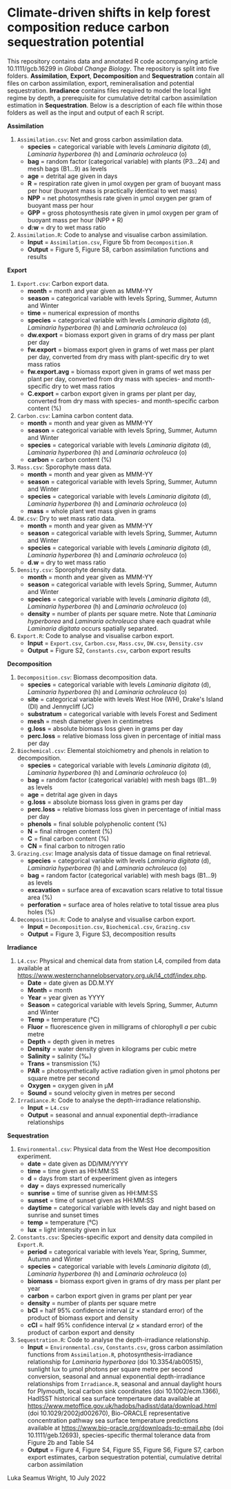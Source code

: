 # Climate-driven shifts in kelp forest composition reduce carbon sequestration potential
This repository contains data and annotated R code accompanying article 10.1111/gcb.16299 in *Global Change Biology*. The repository is split into five folders. **Assimilation**, **Export**, **Decomposition** and **Sequestration** contain all files on carbon assimilation, export, remineralisation and potential sequestration. **Irradiance** contains files required to model the local light regime by depth, a prerequisite for cumulative detrital carbon assimilation estimation in **Sequestration**. Below is a description of each file within those folders as well as the input and output of each R script.

**Assimilation**
1. `Assimilation.csv`: Net and gross carbon assimilation data.
    - **species** = categorical variable with levels *Laminaria digitata* (d), *Laminaria hyperborea* (h) and *Laminaria ochroleuca* (o)
    - **bag** = random factor (categorical variable) with plants (P3...24) and mesh bags (B1...9) as levels
    - **age** = detrital age given in days
    - **R** = respiration rate given in µmol oxygen per gram of buoyant mass per hour (buoyant mass is practically identical to wet mass)
    - **NPP** = net photosynthesis rate given in µmol oxygen per gram of buoyant mass per hour
    - **GPP** = gross photosynthesis rate given in µmol oxygen per gram of buoyant mass per hour (NPP + R)
    - **d:w** = dry to wet mass ratio
2. `Assimilation.R`: Code to analyse and visualise carbon assimilation.
    - **Input** = `Assimilation.csv`, Figure 5b from `Decomposition.R`
    - **Output** = Figure 5, Figure S8, carbon assimilation functions and results

**Export**
1. `Export.csv`: Carbon export data.
    - **month** = month and year given as MMM-YY
    - **season** = categorical variable with levels Spring, Summer, Autumn and Winter
    - **time** = numerical expression of months
    - **species** = categorical variable with levels *Laminaria digitata* (d), *Laminaria hyperborea* (h) and *Laminaria ochroleuca* (o)
    - **dw.export** = biomass export given in grams of dry mass per plant per day
    - **fw.export** = biomass export given in grams of wet mass per plant per day, converted from dry mass with plant-specific dry to wet mass ratios
    - **fw.export.avg** = biomass export given in grams of wet mass per plant per day, converted from dry mass with species- and month-specific dry to wet mass ratios
    - **C.export** = carbon export given in grams per plant per day, converted from dry mass with species- and month-specific carbon content (%)
2. `Carbon.csv`: Lamina carbon content data.
    - **month** = month and year given as MMM-YY
    - **season** = categorical variable with levels Spring, Summer, Autumn and Winter
    - **species** = categorical variable with levels *Laminaria digitata* (d), *Laminaria hyperborea* (h) and *Laminaria ochroleuca* (o)
    - **carbon** = carbon content (%)
3. `Mass.csv`: Sporophyte mass data.
    - **month** = month and year given as MMM-YY
    - **season** = categorical variable with levels Spring, Summer, Autumn and Winter
    - **species** = categorical variable with levels *Laminaria digitata* (d), *Laminaria hyperborea* (h) and *Laminaria ochroleuca* (o)
    - **mass** = whole plant wet mass given in grams
4. `DW.csv`: Dry to wet mass ratio data.
    - **month** = month and year given as MMM-YY
    - **season** = categorical variable with levels Spring, Summer, Autumn and Winter
    - **species** = categorical variable with levels *Laminaria digitata* (d), *Laminaria hyperborea* (h) and *Laminaria ochroleuca* (o)
    - **d.w** = dry to wet mass ratio
5. `Density.csv`: Sporophyte density data.
    - **month** = month and year given as MMM-YY
    - **season** = categorical variable with levels Spring, Summer, Autumn and Winter
    - **species** = categorical variable with levels *Laminaria digitata* (d), *Laminaria hyperborea* (h) and *Laminaria ochroleuca* (o)
    - **density** = number of plants per square metre. Note that *Laminaria hyperborea* and *Laminaria ochroleuca* share each quadrat while *Laminaria digitata* occurs spatially separated. 
6. `Export.R`: Code to analyse and visualise carbon export.
    - **Input** = `Export.csv`, `Carbon.csv`, `Mass.csv`, `DW.csv`, `Density.csv`
    - **Output** = Figure S2, `Constants.csv`, carbon export results

**Decomposition**
1. `Decomposition.csv`: Biomass decomposition data.
    - **species** = categorical variable with levels *Laminaria digitata* (d), *Laminaria hyperborea* (h) and *Laminaria ochroleuca* (o)
    - **site** = categorical variable with levels West Hoe (WH), Drake's Island (DI) and Jennycliff (JC)
    - **substratum** = categorical variable with levels Forest and Sediment
    - **mesh** = mesh diameter given in centimetres
    - **g.loss** = absolute biomass loss given in grams per day
    - **perc.loss** = relative biomass loss given in percentage of initial mass per day
2. `Biochemical.csv`: Elemental stoichiometry and phenols in relation to decomposition.
    - **species** = categorical variable with levels *Laminaria digitata* (d), *Laminaria hyperborea* (h) and *Laminaria ochroleuca* (o)
    - **bag** = random factor (categorical variable) with mesh bags (B1...9) as levels
    - **age** = detrital age given in days
    - **g.loss** = absolute biomass loss given in grams per day
    - **perc.loss** = relative biomass loss given in percentage of initial mass per day
    - **phenols** = final soluble polyphenolic content (%)
    - **N** = final nitrogen content (%)
    - **C** = final carbon content (%)
    - **CN** = final carbon to nitrogen ratio
3. `Grazing.csv`: Image analysis data of tissue damage on final retrieval.
    - **species** = categorical variable with levels *Laminaria digitata* (d), *Laminaria hyperborea* (h) and *Laminaria ochroleuca* (o)
    - **bag** = random factor (categorical variable) with mesh bags (B1...9) as levels
    - **excavation** = surface area of excavation scars relative to total tissue area (%)
    - **perforation** = surface area of holes relative to total tissue area plus holes (%)
4. `Decomposition.R`: Code to analyse and visualise carbon export.
    - **Input** = `Decomposition.csv`, `Biochemical.csv`, `Grazing.csv` 
    - **Output** = Figure 3, Figure S3, decomposition results
    
**Irradiance**
1. `L4.csv`: Physical and chemical data from station L4, compiled from data available at https://www.westernchannelobservatory.org.uk/l4_ctdf/index.php.
    - **Date** = date given as DD.M.YY
    - **Month** = month
    - **Year** = year given as YYYY
    - **Season** = categorical variable with levels Spring, Summer, Autumn and Winter
    - **Temp** = temperature (°C)
    - **Fluor** = fluorescence given in milligrams of chlorophyll *a* per cubic metre
    - **Depth** = depth given in metres
    - **Density** = water density given in kilograms per cubic metre
    - **Salinity** = salinity (‰)
    - **Trans** = transmission (%)
    - **PAR** = photosynthetically active radiation given in µmol photons per square metre per second
    - **Oxygen** = oxygen given in µM
    - **Sound** = sound velocity given in metres per second
2. `Irradiance.R`: Code to analyse the depth-irradiance relationship.
    - **Input** = `L4.csv`
    - **Output** = seasonal and annual exponential depth-irradiance relationships 
    
**Sequestration**
1. `Environmental.csv`: Physical data from the West Hoe decomposition experiment.
    - **date** = date given as DD/MM/YYYY
    - **time** = time given as HH:MM:SS
    - **d** = days from start of expeeriment given as integers
    - **day** = days expressed numerically
    - **sunrise** = time of sunrise given as HH:MM:SS
    - **sunset** = time of sunset given as HH:MM:SS
    - **daytime** = categorical variable with levels day and night based on sunrise and sunset times
    - **temp** = temperature (°C)
    - **lux** = light intensity given in lux
2. `Constants.csv`: Species-specific export and density data compiled in `Export.R`.
    - **period** = categorical variable with levels Year, Spring, Summer, Autumn and Winter
    - **species** = categorical variable with levels *Laminaria digitata* (d), *Laminaria hyperborea* (h) and *Laminaria ochroleuca* (o)
    - **biomass** = biomass export given in grams of dry mass per plant per year
    - **carbon** = carbon export given in grams per plant per year
    - **density** = number of plants per square metre
    - **bCI** = half 95% confidence interval (*z* × standard error) of the product of biomass export and density
    - **cCI** = half 95% confidence interval (*z* × standard error) of the product of carbon export and density
3. `Sequestration.R`: Code to analyse the depth-irradiance relationship.
    - **Input** = `Environmental.csv`, `Constants.csv`, gross carbon assimilation functions from `Assimilation.R`, photosynthesis-irradiance relationship for *Laminaria hyperborea* (doi 10.3354/ab00515), sunlight lux to µmol photons per square metre per second conversion, seasonal and annual exponential depth-irradiance relationships from `Irradiance.R`, seasonal and annual daylight hours for Plymouth, local carbon sink coordinates (doi 10.1002/ecm.1366), HadISST historical sea surface tempertaure data available at https://www.metoffice.gov.uk/hadobs/hadisst/data/download.html (doi 10.1029/2002jd002670), Bio-ORACLE representative concentration pathway sea surface temperature predictions available at https://www.bio-oracle.org/downloads-to-email.php (doi 10.1111/geb.12693), species-specific thermal tolerance data from Figure 2b and Table S4
    - **Output** = Figure 4, Figure S4, Figure S5, Figure S6, Figure S7, carbon export estimates, carbon sequestration potential, cumulative detrital carbon assimilation

Luka Seamus Wright, 10 July 2022
